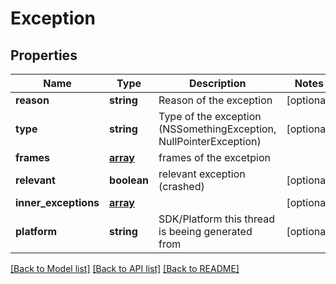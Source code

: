 # Exception

## Properties
Name | Type | Description | Notes
------------ | ------------- | ------------- | -------------
**reason** | **string** | Reason of the exception | [optional] 
**type** | **string** | Type of the exception (NSSomethingException, NullPointerException) | [optional] 
**frames** | [**array**](.md) | frames of the excetpion | 
**relevant** | **boolean** | relevant exception (crashed) | [optional] 
**inner_exceptions** | [**array**](.md) |  | [optional] 
**platform** | **string** | SDK/Platform this thread is beeing generated from | [optional] 

[[Back to Model list]](../README.md#documentation-for-models) [[Back to API list]](../README.md#documentation-for-api-endpoints) [[Back to README]](../README.md)

